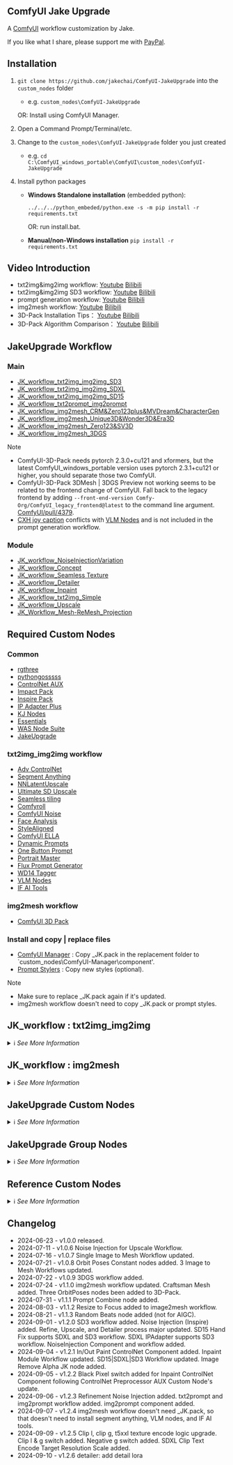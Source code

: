 ## ComfyUI Jake Upgrade

A [ComfyUI](https://github.com/comfyanonymous/ComfyUI) workflow customization by Jake.

If you like what I share, please support me with [PayPal](https://paypal.me/jakechaikefu).

## Installation
1. `git clone https://github.com/jakechai/ComfyUI-JakeUpgrade` into the `custom_nodes` folder 
    - e.g. `custom_nodes\ComfyUI-JakeUpgrade`
	
	OR: Install using ComfyUI Manager.
2. Open a Command Prompt/Terminal/etc.
3. Change to the `custom_nodes\ComfyUI-JakeUpgrade` folder you just created 
    - e.g. `cd C:\ComfyUI_windows_portable\ComfyUI\custom_nodes\ComfyUI-JakeUpgrade`
4.  Install python packages
      - **Windows Standalone installation** (embedded python):
	  
        `../../../python_embeded/python.exe -s -m pip install -r requirements.txt`
	    
		OR: run install.bat.
      - **Manual/non-Windows installation**
        `pip install -r requirements.txt`

## Video Introduction
- txt2img&img2img workflow: [Youtube](https://www.youtube.com/watch?v=PKnxhFZNu2c) [Bilibili](https://www.bilibili.com/video/BV1h6421f7AQ/)
- txt2img&img2img SD3 workflow: [Youtube](https://youtu.be/MZBNzaWHdr8) [Bilibili](https://www.bilibili.com/video/BV1ceHheqEru/)
- prompt generation workflow: [Youtube](https://youtu.be/h_2PimL3iXY) [Bilibili](https://www.bilibili.com/video/BV1FZp4ebEjK/)
- img2mesh workflow: [Youtube](https://www.youtube.com/watch?v=CbG2Vq3kps0) [Bilibili](https://www.bilibili.com/video/BV1CE4m1R7br/)
- 3D-Pack Installation Tips： [Youtube](https://www.youtube.com/watch?v=RjuoLMCpvbI) [Bilibili](https://www.bilibili.com/video/BV1Nm421375F/)
- 3D-Pack Algorithm Comparison： [Youtube](https://www.youtube.com/watch?v=E7Oj8UUGLic) [Bilibili](https://www.bilibili.com/video/BV1CU411U7y4/)

## JakeUpgrade Workflow

### Main

- [JK_workflow_txt2img_img2img_SD3](https://github.com/jakechai/ComfyUI-JakeUpgrade/blob/master/Workflow/Main/JK_workflow_txt2img_img2img_SD3.json)
- [JK_workflow_txt2img_img2img_SDXL](https://github.com/jakechai/ComfyUI-JakeUpgrade/blob/master/Workflow/Main/JK_workflow_txt2img_img2img_SDXL.json)
- [JK_workflow_txt2img_img2img_SD15](https://github.com/jakechai/ComfyUI-JakeUpgrade/blob/master/Workflow/Main/JK_workflow_txt2img_img2img_SD15.json)
- [JK_workflow_txt2prompt_img2prompt](https://github.com/jakechai/ComfyUI-JakeUpgrade/blob/master/Workflow/Main/JK_workflow_txt2prompt_img2prompt.json)
- [JK_workflow_img2mesh_CRM&Zero123plus&MVDream&CharacterGen](https://github.com/jakechai/ComfyUI-JakeUpgrade/blob/master/Workflow/Main/JK_workflow_img2mesh_CRM&Zero123plus&MVDream&CharacterGen.json)
- [JK_workflow_img2mesh_Unique3D&Wonder3D&Era3D](https://github.com/jakechai/ComfyUI-JakeUpgrade/blob/master/Workflow/Main/JK_workflow_img2mesh_Unique3D&Wonder3D&Era3D.json)
- [JK_workflow_img2mesh_Zero123&SV3D](https://github.com/jakechai/ComfyUI-JakeUpgrade/blob/master/Workflow/Main/JK_workflow_img2mesh_Zero123&SV3D.json)
- [JK_workflow_img2mesh_3DGS](https://github.com/jakechai/ComfyUI-JakeUpgrade/blob/master/Workflow/Main/JK_workflow_img2mesh_3DGS.json)

> [!NOTE]
> - ComfyUI-3D-Pack needs pytorch 2.3.0+cu121 and xformers, but the latest ComfyUI_windows_portable version uses pytorch 2.3.1+cu121 or higher, you should separate those two ComfyUI.  
> - ComfyUI-3D-Pack 3DMesh | 3DGS Preview not working seems to be related to the frontend change of ComfyUI. Fall back to the legacy frontend by adding `--front-end-version Comfy-Org/ComfyUI_legacy_frontend@latest` to the command line argument. [ComfyUI/pull/4379](https://github.com/comfyanonymous/ComfyUI/pull/4379).  
> - [CXH joy caption](https://github.com/StartHua/Comfyui_CXH_joy_caption) conflicts with [VLM Nodes](https://github.com/gokayfem/ComfyUI_VLM_nodes) and is not included in the prompt generation workflow.

### Module

- [JK_workflow_NoiseInjectionVariation](https://github.com/jakechai/ComfyUI-JakeUpgrade/blob/master/Workflow/Module/JK_Workflow_NoiseInjectionVariation.json)
- [JK_workflow_Concept](https://github.com/jakechai/ComfyUI-JakeUpgrade/blob/master/Workflow/Module/JK_workflow_Concept.json)
- [JK_workflow_Seamless Texture](https://github.com/jakechai/ComfyUI-JakeUpgrade/blob/master/Workflow/Module/JK_workflow_Seamless%20Texture.json)
- [JK_workflow_Detailer](https://github.com/jakechai/ComfyUI-JakeUpgrade/blob/master/Workflow/Module/JK_workflow_Detailer.json)
- [JK_workflow_Inpaint](https://github.com/jakechai/ComfyUI-JakeUpgrade/blob/master/Workflow/Module/JK_workflow_Inpaint.json)
- [JK_workflow_txt2img_Simple](https://github.com/jakechai/ComfyUI-JakeUpgrade/blob/master/Workflow/Module/JK_workflow_txt2img_Simple.json)
- [JK_workflow_Upscale](https://github.com/jakechai/ComfyUI-JakeUpgrade/blob/master/Workflow/Module/JK_workflow_Upscale.json)
- [JK_Workflow_Mesh-ReMesh_Projection](https://github.com/jakechai/ComfyUI-JakeUpgrade/blob/master/Workflow/Module/JK_Workflow_Mesh-ReMesh_Projection.json)

## Required Custom Nodes

### Common

- [rgthree](https://github.com/rgthree/rgthree-comfy)
- [pythongosssss](https://github.com/pythongosssss/ComfyUI-Custom-Scripts)
- [ControlNet AUX](https://github.com/Fannovel16/comfyui_controlnet_aux)
- [Impact Pack](https://github.com/ltdrdata/ComfyUI-Impact-Pack)
- [Inspire Pack](https://github.com/ltdrdata/ComfyUI-Inspire-Pack)
- [IP Adapter Plus](https://github.com/cubiq/ComfyUI_IPAdapter_plus)
- [KJ Nodes](https://github.com/kijai/ComfyUI-KJNodes)
- [Essentials](https://github.com/cubiq/ComfyUI_essentials)
- [WAS Node Suite](https://github.com/WASasquatch/was-node-suite-comfyui)
- [JakeUpgrade](https://github.com/jakechai/ComfyUI-JakeUpgrade)

### txt2img_img2img workflow

- [Adv ControlNet](https://github.com/Kosinkadink/ComfyUI-Advanced-ControlNet)
- [Segment Anything](https://github.com/storyicon/comfyui_segment_anything)
- [NNLatentUpscale](https://github.com/Ttl/ComfyUi_NNLatentUpscale)
- [Ultimate SD Upscale](https://github.com/ssitu/ComfyUI_UltimateSDUpscale)
- [Seamless tiling](https://github.com/spinagon/ComfyUI-seamless-tiling)
- [Comfyroll](https://github.com/Suzie1/ComfyUI_Comfyroll_CustomNodes)
- [ComfyUI Noise](https://github.com/BlenderNeko/ComfyUI_Noise)
- [Face Analysis](https://github.com/cubiq/ComfyUI_FaceAnalysis)
- [StyleAligned](https://github.com/brianfitzgerald/style_aligned_comfy)
- [ComfyUI ELLA](https://github.com/TencentQQGYLab/ComfyUI-ELLA)
- [Dynamic Prompts](https://github.com/adieyal/comfyui-dynamicprompts)
- [One Button Prompt](https://github.com/AIrjen/OneButtonPrompt)
- [Portrait Master](https://github.com/florestefano1975/comfyui-portrait-master)
- [Flux Prompt Generator](https://github.com/fairy-root/Flux-Prompt-Generator)
- [WD14 Tagger](https://github.com/pythongosssss/ComfyUI-WD14-Tagger)
- [VLM Nodes](https://github.com/gokayfem/ComfyUI_VLM_nodes)
- [IF AI Tools](https://github.com/if-ai/ComfyUI-IF_AI_tools)

### img2mesh workflow

- [ComfyUI 3D Pack](https://github.com/MrForExample/ComfyUI-3D-Pack)

### Install and copy | replace files

- [ComfyUI Manager](https://github.com/ltdrdata/ComfyUI-Manager) : Copy _JK.pack in the replacement folder to `custom_nodes\ComfyUI-Manager\component'.
- [Prompt Stylers](https://github.com/wolfden/ComfyUi_PromptStylers) : Copy new styles (optional).

> [!NOTE]
> - Make sure to replace _JK.pack again if it's updated.  
> - img2mesh workflow doesn't need to copy _JK.pack or prompt styles.

## JK_workflow : txt2img_img2img
<details>
<summary>ℹ️ <i>See More Information</i></summary>

### Introduction

	Hotkey:
		0: usage guide
		\`: overall workflow
		1: base, image selection, & noise injection
		2: embedding, fine tune string, auto prompts, & adv conditioning parameters
		3: lora, controlnet parameters, & adv model parameters
		4: refine parameters
		5: detailer parameters
		6: upscale parameters
		7: In/Out Paint parameters

	Workflow Control:
		All switches in any Workflow panel take effect in realtime.
		All switches in any Select panel also affect sub workflow, but don't take effect in realtime, which needs preprocessing.
		All switches in Parameters panel that affect sub workflow don't take effect in realtime, which needs preprocessing.

	Suggested method:
		Preprocessing needs to be executed before actural generation for switches in Select or Parameters panels to control the sub workflow. 
		Pre-Queue Prompt: It's recommended to disable all processes in the Overall Workflow panel and adjust all sub-workflow-related switches before running Queue Prompt. The state of corresponding switches in Pre-process panels will be changed automatically after the preprocessing.
		Pre-process Pannel: Alternatively, you can preprocess manually by setting the corresponding switches in the Pre-process Pannel to the same state as in the Parameters Pannel, which does not need a Pre-Queue Prompt.

	Metadata:
		All parameters including sub-workflow-related switches will affect the generation result and also the content of Metadata saved with the image.
		In Refine image saving, remove noise_jinection_metadata link if not refining any noise injection process.
		In Upscale image saving, remove noise_jinection_metadata or refine_metadata link if not using Noise Injection or refine process.
		In Detailer image saving, remove noise_jinection_metadata, refine_metadata or upscale_metadata link if not using Noise Injection or refine process.

	SDXL switches:
		Image Resolution
		Load SDXL Ckpt | Vae for Base | Refine | Upscale | Detailer | In/Out Paint
		FreeU SDXL settings
		Auto Variation SDXL settings
		Disable SD15 ELLA Text Encode (in Base Model Sub Workflow JK🐉)
		Enable SDXL Text Ecode (in Base Model Sub Workflow JK🐉)     (Optional)
		Enable SDXL Refine Text Encode (in Refine Sub Workflow JK🐉) (optional)
		Switch plus, plus-face, and faceid ipadapter to sdxl_vit-h version
		Switch faceid lora to sdxl version
		Switch Image Upscale ControlNet Depth|Tile to sdxl version (in Upscale Sub Workflow JK🐉)
		Switch NNLatentUpscale version to SDXL
		Set Ultimate SD Upscale Tile size to 1024
		Switch Detailer's Add Detail Lora to SDXL version
		Use Load ControNet++ Model of ComfyUI Advanced ControNet to load xinsir controlnet union inpaint/outpaint for Inpaint/Outpaint ControlNet in I/O Paint process
		Enable Black Pixel switch for Inpaint/Outpaint ControlNet in I/O Paint process
		(If it is SD15, choose the opposite)

	Other:
		1. Nodes State JK🐉 uses target nodes' id to control their active | mute | bypass mode. Need to update node_id_list if you make a copy.
		2. The order of Detailer Progress and Upscale Progress can be swapped. Please avoid to form loops. 

### Explanation

![image](https://github.com/jakechai/ComfyUI-JakeUpgrade/blob/master/imgs/0-1_OverallWorkflow.png)
- Overall Workflow

![image](https://github.com/jakechai/ComfyUI-JakeUpgrade/blob/master/imgs/0-2_ImageComparer.png)
- Image Comparer

![image](https://github.com/jakechai/ComfyUI-JakeUpgrade/blob/master/imgs/1-1_ProjectSetting.png)
- Project Setting

![image](https://github.com/jakechai/ComfyUI-JakeUpgrade/blob/master/imgs/1-2_BaseCkptVaeSeed.png)
![image](https://github.com/jakechai/ComfyUI-JakeUpgrade/blob/master/imgs/1-3_BaseModelParameters.png)
![image](https://github.com/jakechai/ComfyUI-JakeUpgrade/blob/master/imgs/1-4_BaseModelSubWorkflowNNoiseInjectionParameter.png)
![image](https://github.com/jakechai/ComfyUI-JakeUpgrade/blob/master/imgs/1-5_ImageInputSelect.png)
- Base Model Parameters

![image](https://github.com/jakechai/ComfyUI-JakeUpgrade/blob/master/imgs/2-1_TI.png)
- TI Parameters

![image](https://github.com/jakechai/ComfyUI-JakeUpgrade/blob/master/imgs/2-2_FineTuneString.png)
- Fine Tune String Parameters

![image](https://github.com/jakechai/ComfyUI-JakeUpgrade/blob/master/imgs/2-3_AutoVariationPrompt.png)
- Auto Variation Prompt Parameters

![image](https://github.com/jakechai/ComfyUI-JakeUpgrade/blob/master/imgs/2-4_AdvancedConditioning.png)
- Advanced Conditioning Parameters

![image](https://github.com/jakechai/ComfyUI-JakeUpgrade/blob/master/imgs/3-1_Lora.png)
- Lora Parameters

![image](https://github.com/jakechai/ComfyUI-JakeUpgrade/blob/master/imgs/3-2_ControlNet.png)
- Control Net Parameters

![image](https://github.com/jakechai/ComfyUI-JakeUpgrade/blob/master/imgs/3-3_AdvancedModel.png)
- Advanced Model Parameters

![image](https://github.com/jakechai/ComfyUI-JakeUpgrade/blob/master/imgs/4-1_RefineProcessCkptSeed.png)
![image](https://github.com/jakechai/ComfyUI-JakeUpgrade/blob/master/imgs/4-2_RefineModelParameters.png)
![image](https://github.com/jakechai/ComfyUI-JakeUpgrade/blob/master/imgs/4-3_RefineSubProcessWorkflow.png)
- Refine Process Parameters

![image](https://github.com/jakechai/ComfyUI-JakeUpgrade/blob/master/imgs/5-1_UpscaleProcess.png)
![image](https://github.com/jakechai/ComfyUI-JakeUpgrade/blob/master/imgs/5-2_UpscaleCkptSeed.png)
![image](https://github.com/jakechai/ComfyUI-JakeUpgrade/blob/master/imgs/5-3_UpscaleParameters.png)
![image](https://github.com/jakechai/ComfyUI-JakeUpgrade/blob/master/imgs/5-4_UpscaleSubWorkflow.png)
![image](https://github.com/jakechai/ComfyUI-JakeUpgrade/blob/master/imgs/5-5_UpscaleNoiseInjection.png)
- Upscale Process Parameters

![image](https://github.com/jakechai/ComfyUI-JakeUpgrade/blob/master/imgs/6-1_DetailerProcessSelect.png)
![image](https://github.com/jakechai/ComfyUI-JakeUpgrade/blob/master/imgs/6-2_DetailerParameters.png)
![image](https://github.com/jakechai/ComfyUI-JakeUpgrade/blob/master/imgs/6-3_DetailerSubWorkflow.png)
- Detailer Process Parameters

![image](https://github.com/jakechai/ComfyUI-JakeUpgrade/blob/master/imgs/7-1_InOutPaintProcessSelect.png)
![image](https://github.com/jakechai/ComfyUI-JakeUpgrade/blob/master/imgs/7-2_InOutPaintCkptVae.png)
![image](https://github.com/jakechai/ComfyUI-JakeUpgrade/blob/master/imgs/7-3_InOutPaintSubWorkflow.png)
- In/Out Paint Process Parameters
</details>

## JK_workflow : img2mesh
<details>
<summary>ℹ️ <i>See More Information</i></summary>

### Introduction

	Hotkey:
		\`: Main Workflow Control Pannels
	
	Workflow Control:
		Each img2mesh workflow contains several sub-workflows as the filename indicates.
		Each sub-workflow consists of one or more sub-steps.
		Each sub-step saves the result as images or meshes when it finishes generation.
		Each sub-step can switch from generation mode to loading mode.
		It's recommended to enable sub-step step by step and switch to loading mode after the generation.
	
	Other:
		TripoSR workflow is not included because it is straightforward.
		Triplane workflow is not included because it is straightforward.

### Explanation

![image](https://github.com/jakechai/ComfyUI-JakeUpgrade/blob/master/imgs/img2mesh-types.png)
- Workflow breakdown: img2mesh types

![image](https://github.com/jakechai/ComfyUI-JakeUpgrade/blob/master/imgs/img2mesh_CRM&Zero123plus&MVDream&CharacterGen-structure.png)
- Workflow breakdown: CRM&Zero123plus&MVDream&CharacterGen

![image](https://github.com/jakechai/ComfyUI-JakeUpgrade/blob/master/imgs/img2mesh_Unique3D&Wonder3D&Era3D-structure.png)
- Workflow breakdown: JUnique3D&Wonder3D&Era3D

![image](https://github.com/jakechai/ComfyUI-JakeUpgrade/blob/master/imgs/img2mesh_Zero123&SV3D-structure.png)
- Workflow breakdown: Zero123&SV3D

![image](https://github.com/jakechai/ComfyUI-JakeUpgrade/blob/master/imgs/img2mesh_3DGS-structure.png)
- Workflow breakdown: 3DGS

![image](https://github.com/jakechai/ComfyUI-JakeUpgrade/blob/master/imgs/img2mesh_CRM&Zero123plus&MVDream&CharacterGen.png)
- Workflow Control Panels: CRM&Zero123plus&MVDream&CharacterGen

![image](https://github.com/jakechai/ComfyUI-JakeUpgrade/blob/master/imgs/img2mesh_Unique3D&Wonder3D&Era3D.png)
- Workflow Control Panels: Unique3D&Wonder3D&Era3D

![image](https://github.com/jakechai/ComfyUI-JakeUpgrade/blob/master/imgs/img2mesh_Zero123&SV3D.png)
- Workflow Control Panels: Zero123&SV3D

![image](https://github.com/jakechai/ComfyUI-JakeUpgrade/blob/master/imgs/img2mesh_3DGS.png)
- Workflow Control Panels: 3DGS
</details>

## JakeUpgrade Custom Nodes
<details>
<summary>ℹ️ <i>See More Information</i></summary>

	Misc Nodes
		SD1.5 Aspect Ratio JK🐉
		SDXL Aspect Ratio JK🐉
    Reroute Nodes
		Reroute List JK🐉
		Reroute Ckpt JK🐉
		Reroute Vae JK🐉
		Reroute Sampler JK🐉
		Reroute Upscale JK🐉
		Reroute Resize JK🐉
		Reroute String JK🐉
    ControlNet Nodes
		Apply ControlNet JK🐉
		Multi-ControlNet Stack JK🐉
		Apply Multi-ControlNet JK🐉
		Apply Multi-ControlNet SD3 JK🐉
    LoRA Nodes
		Load LoRA JK🐉
		LoRA Stack JK🐉
    Embedding Nodes
		Embedding Picker JK🐉
		Embedding Picker Multi JK🐉
    Loader Nodes
		Ckpt Loader JK🐉
		Vae Loader JK🐉
		Sampler Loader JK🐉
		Upscale Model Loader JK🐉
    Pipe Nodes
		Nodes State JK🐉
		Ksampler Parameters JK🐉
		Project Setting JK🐉
		Base Model Parameters JK🐉
		Base Model Parameters Extract JK🐉
		Base Image Parameters Extract JK🐉
		Base Model Pipe JK🐉
		Base Model Pipe Extract JK🐉
		Refine Pipe JK🐉
		Refine Pipe Extract JK🐉
		Noise Injection Parameters JK🐉
		Noise Injection Pipe Extract JK🐉
		Refine Model Parameters JK🐉
		Refine 1 Parameters Extract JK🐉
		Refine 2 Parameters Extract JK🐉
		Upscale Model Parameters JK🐉
		Image Upscale Parameters Extract JK🐉
		Latent Upscale Parameters Extract JK🐉
		Upscale Model Parameters Extract JK🐉
		Detailer Parameters JK🐉
		Pipe End JK🐉
		Metadata Pipe JK🐉
		Metadata Pipe Extract JK🐉
    Image Nodes
		Save Image With Metadata JK🐉
		Save Image With Metadata Flow JK🐉
		Load Image With Metadata JK🐉
		Enchance And Resize Hint Images JK🐉
		Remove Image Alpha JK🐉
    Animation Nodes
		Animation Prompt JK🐉
		Animation Value JK🐉
    Logic switches Nodes
		Boolean JK🐉
		Image Input Switch JK🐉
		Mask Input Switch JK🐉
		Int Input Switch JK🐉
		Float Input Switch JK🐉
		Latent Input Switch JK🐉
		Conditioning Input Switch JK🐉
		Clip Input Switch JK🐉
		Model Input Switch JK🐉
		ControlNet Input Switch JK🐉
		Text Input Switch JK🐉
		VAE Input Switch JK🐉
		Switch Model and CLIP JK🐉
		Pipe Input Switch JK🐉
		Impact Pipe Input Switch JK🐉
		Mesh Input Switch JK🐉
		Ply Input Switch JK🐉
		Orbit Pose Input Switch JK🐉
    ComfyMath Fix Nodes
		BoolToInt JK🐉
		IntToBool JK🐉
		BoolUnaryOp JK🐉
		BoolBinaryOp JK🐉
		StringBinaryCon JK🐉
		Prompt Combine JK🐉
		FloatUnaryCon JK🐉
		FloatBinaryCon JK🐉
		IntUnaryCon JK🐉
		IntBinaryCon JK🐉
		NumberUnaryCon JK🐉
		NumberBinaryCon JK🐉
		Vec2UnaryCon JK🐉
		Vec2BinaryCon JK🐉
		Vec2ToFloatUnaryOp JK🐉
		Vec2ToFloatBinaryOp JK🐉
		Vec2FloatOp JK🐉
		Vec3UnaryCon JK🐉
		Vec3BinaryCon JK🐉
		Vec3ToFloatUnaryOp JK🐉
		Vec3ToFloatBinaryOp JK🐉
		Vec3FloatOp JK🐉
		Vec4UnaryCon JK🐉
		Vec4BinaryCon JK🐉
		Vec4ToFloatUnaryOp JK🐉
		Vec4ToFloatBinaryOp JK🐉
		Vec4FloatOp JK🐉
    ComfyMath Nodes
		FloatToInt JK🐉
		IntToFloat JK🐉
		IntToNumber JK🐉
		NumberToInt JK🐉
		FloatToNumber JK🐉
		NumberToFloat JK🐉
		ComposeVec2 JK🐉
		ComposeVec3 JK🐉
		ComposeVec4 JK🐉
		BreakoutVec2 JK🐉
		BreakoutVec3 JK🐉
		BreakoutVec4 JK🐉
		FloatUnaryOp JK🐉
		FloatBinaryOp JK🐉
		IntUnaryOp JK🐉
		IntBinaryOp JK🐉
		NumberUnaryOp JK🐉
		NumberBinaryOp JK🐉
		Vec2UnaryOp JK🐉
		Vec2BinaryOp JK🐉
		Vec3UnaryOp JK🐉
		Vec3BinaryOp JK🐉
		Vec4UnaryOp JK🐉
		Vec4BinaryOp JK🐉
    Simple Evaluate Nodes
		Evaluate Ints JK🐉
		Evaluate Floats JK🐉
		Evaluate String JK🐉
    	Evaluate Examples JK🐉
	3D Nodes
		Orbit Poses JK🐉
		OrbitLists to OrbitPoses JK🐉
		OrbitPoses to OrbitLists JK🐉
</details>

## JakeUpgrade Group Nodes
<details>
<summary>ℹ️ <i>See More Information</i></summary>

	Tools
		JK🐉::CLIPSegMask
		JK🐉::Pad Image for Outpainting
		JK🐉::SegAnythingMask
		JK🐉::Image to Prompt (LLava Local)
		JK🐉::Image to Prompt Advanced (LLava Local)
	Workflow
		JK🐉::Concept
		JK🐉::Inpaint Simple
		JK🐉::Inpaint Checkpoint
		JK🐉::Outpaint Checkpoint
		JK🐉::txt2img
		JK🐉::Inpaint ControlNet
		JK🐉::Outpaint ControlNet
</details>

## Reference Custom Nodes
<details>
<summary>ℹ️ <i>See More Information</i></summary>

- [rgthree](https://github.com/rgthree/rgthree-comfy)
- [Comfyroll](https://github.com/Suzie1/ComfyUI_Comfyroll_CustomNodes)
- [Efficiency Nodes](https://github.com/jags111/efficiency-nodes-comfyui)
- [ControlNet AUX](https://github.com/Fannovel16/comfyui_controlnet_aux)
- [Impact Pack](https://github.com/ltdrdata/ComfyUI-Impact-Pack)
- [Image Saver](https://github.com/giriss/comfy-image-saver)
- [Prompt Reader](https://github.com/receyuki/comfyui-prompt-reader-node)
- [ComfyMath](https://github.com/evanspearman/ComfyMath)
- [Embedding Picker](https://github.com/Tropfchen/ComfyUI-Embedding_Picker)
- [Layer Style](https://github.com/chflame163/ComfyUI_LayerStyle)
</details>

## Changelog
- 2024-06-23 - v1.0.0	released.
- 2024-07-11 - v1.0.6	Noise Injection for Upscale Workflow.
- 2024-07-16 - v1.0.7	Single Image to Mesh Workflow updated.
- 2024-07-21 - v1.0.8	Orbit Poses Constant nodes added. 3 Image to Mesh Workflows updated.
- 2024-07-22 - v1.0.9	3DGS workflow added.
- 2024-07-24 - v1.1.0	img2mesh workflow updated. Craftsman Mesh added.
						Three OrbitPoses nodes been added to 3D-Pack.
- 2024-07-31 - v1.1.1	Prompt Combine node added.
- 2024-08-03 - v1.1.2	Resize to Focus added to image2mesh workflow.
- 2024-08-21 - v1.1.3	Random Beats node added (not for AIGC).
- 2024-09-01 - v1.2.0	SD3 workflow added. Noise Injection (Inspire) added.
						Refine, Upscale, and Detailer process major updated.
						SD15 Hand Fix supports SDXL and SD3 workflow.
						SDXL IPAdapter supports SD3 workflow.
						NoiseInjection Component and workflow added.
- 2024-09-04 - v1.2.1	In/Out Paint ControlNet Component added.
						Inpaint Module Workflow updated.
						SD15|SDXL|SD3 Workflow updated.
						Image Remove Alpha JK node added.
- 2024-09-05 - v1.2.2	Black Pixel switch added for Inpaint ControlNet Component following ControlNet Preprocessor AUX Custom Node's update.
- 2024-09-06 - v1.2.3	Refinement Noise Injection added.
						txt2prompt and img2prompt workflow added.
						img2prompt component added.
- 2024-09-07 - v1.2.4	img2mesh workflow doesn't need _JK.pack, so that doesn't need to install segment anything, VLM nodes, and IF AI tools.
- 2024-09-09 - v1.2.5	Clip l, clip g, t5xxl texture encode logic upgrade. 
						Clip l & g switch added.
						Negative g switch added.
						SDXL Clip Text Encode Target Resolution Scale added.
- 2024-09-10 - v1.2.6	detailer: add detail lora
